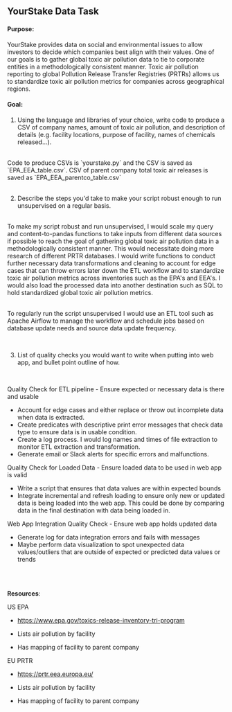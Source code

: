 ## YourStake Data Task

#### Purpose:
YourStake provides data on social and environmental issues to allow investors to decide which companies best align with their values. One of our goals is to gather global toxic air pollution data to tie to corporate entities in a methodologically consistent manner. Toxic air pollution reporting to global Pollution Release Transfer Registries (PRTRs) allows us to standardize toxic air pollution metrics for companies across geographical regions.

#### Goal:

1. Using the language and libraries of your choice, write code to produce a CSV of company names, amount of toxic air pollution, and description of details (e.g. facility locations, purpose of facility, names of chemicals released…).

<br>
Code to produce CSVs is `yourstake.py` and the CSV is saved as `EPA_EEA_table.csv`. CSV of parent company total toxic air releases is saved as `EPA_EEA_parentco_table.csv`
<br>

<br>

2. Describe the steps you'd take to make your script robust enough to run unsupervised on a regular basis.

<br>
To make my script robust and run unsupervised, I would scale my query and content-to-pandas functions to take inputs from different data sources if possible to reach the goal of gathering global toxic air pollution data in a methodologically consistent manner. This would necessitate doing more research of different PRTR databases. I would write functions to conduct further necessary data transformations and cleaning to account for edge cases that can throw errors later down the ETL workflow and to standardize toxic air pollution metrics across inventories such as the EPA's and EEA's. I would also load the processed data into another destination such as SQL to hold standardized global toxic air pollution metrics.

<br>
<br>

To regularly run the script unsupervised I would use an ETL tool such as Apache Airflow to manage the workflow and schedule jobs based on database update needs and source data update frequency.
<br>

<br>

3. List of quality checks you would want to write when putting into web app, and bullet point outline of how.

<br>

Quality Check for ETL pipeline - Ensure expected or necessary data is there and usable
* Account for edge cases and either replace or throw out incomplete data when data is extracted.
* Create predicates with descriptive print error messages that check data type to ensure data is in usable condition.
* Create a log process. I would log names and times of file extraction to monitor ETL extraction and transformation.
* Generate email or Slack alerts for specific errors and malfunctions.

Quality Check for Loaded Data - Ensure loaded data to be used in web app is valid
* Write a script that ensures that data values are within expected bounds
* Integrate incremental and refresh loading to ensure only new or updated data is being loaded into the web app. This could be done by comparing
data in the final destination with data being loaded in.

Web App Integration Quality Check - Ensure web app holds updated data
* Generate log for data integration errors and fails with messages
* Maybe perform data visualization to spot unexpected data values/outliers that are outside of expected or predicted data values or trends
<br>

<br>


**Resources**:

US EPA

- https://www.epa.gov/toxics-release-inventory-tri-program

- Lists air pollution by facility

- Has mapping of facility to parent company

EU PRTR

- https://prtr.eea.europa.eu/

- Lists air pollution by facility

- Has mapping of facility to parent company
